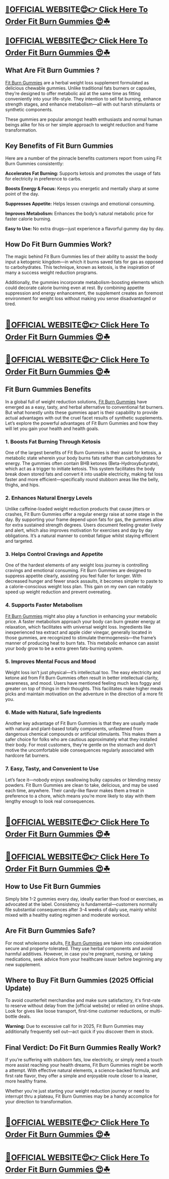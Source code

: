 <h1>&nbsp;</h1>
<h2><a href="https://beastfitclub.com/fit-burn/">📣<span style="font-size: x-large;"><strong>OFFICIAL WEBSITE😍👉 Click Here To Order Fit Burn Gummies 😍☘</strong></span></a></h2>
<h2><a href="https://beastfitclub.com/fit-burn/">📣<span style="font-size: x-large;"><strong>OFFICIAL WEBSITE😍👉 Click Here To Order Fit Burn Gummies 😍☘</strong></span></a></h2>
<h2><strong>What Are Fit Burn Gummies ?</strong></h2>
<p><a href="https://beastfitclub.com/fit-burn/">Fit Burn Gummies</a> are a herbal weight loss supplement formulated as delicious chewable gummies. Unlike traditional fats burners or capsules, they&rsquo;re designed to offer metabolic aid at the same time as fitting conveniently into your life-style. They intention to sell fat burning, enhance strength stages, and enhance metabolism&mdash;all with out harsh stimulants or synthetic components.</p>
<p>These gummies are popular amongst health enthusiasts and normal human beings alike for his or her simple approach to weight reduction and frame transformation.</p>
<h2><strong>Key Benefits of Fit Burn Gummies</strong></h2>
<p>Here are a number of the pinnacle benefits customers report from using Fit Burn Gummies consistently:</p>
<p><strong>Accelerates Fat Burning: </strong>Supports ketosis and promotes the usage of fats for electricity in preference to carbs.</p>
<p><strong>Boosts Energy &amp; Focus:</strong> Keeps you energetic and mentally sharp at some point of the day.</p>
<p><strong>Suppresses Appetite:</strong> Helps lessen cravings and emotional consuming.</p>
<p><strong>Improves Metabolism: </strong>Enhances the body&rsquo;s natural metabolic price for faster calorie burning.</p>
<p><strong>Easy to Use: </strong>No extra drugs&mdash;just experience a flavorful gummy day by day.</p>
<h2><strong>How Do Fit Burn Gummies Work?</strong></h2>
<p>The magic behind Fit Burn Gummies lies of their ability to assist the body input a ketogenic kingdom&mdash;in which it burns saved fats for gas as opposed to carbohydrates. This technique, known as ketosis, is the inspiration of many a success weight reduction programs.</p>
<p>Additionally, the gummies incorporate metabolism-boosting elements which could decorate calorie burning even at rest. By combining appetite suppression and energy enhancement, the supplement creates an foremost environment for weight loss without making you sense disadvantaged or tired.</p>
<h1><a href="https://beastfitclub.com/fit-burn/">📣<span style="font-size: x-large;"><strong>OFFICIAL WEBSITE😍👉 Click Here To Order Fit Burn Gummies 😍☘</strong></span></a></h1>
<h1><a href="https://beastfitclub.com/fit-burn/">📣<span style="font-size: x-large;"><strong>OFFICIAL WEBSITE😍👉 Click Here To Order Fit Burn Gummies 😍☘</strong></span></a></h1>
<h2><strong>Fit Burn Gummies Benefits</strong></h2>
<p>In a global full of weight reduction solutions, <a href="https://beastfitclub.com/fit-burn/">Fit Burn Gummies</a> have emerged as a easy, tasty, and herbal alternative to conventional fat burners. But what honestly units these gummies apart is their capability to provide actual advantages with out the cruel facet results of synthetic supplements. Let&rsquo;s explore the powerful advantages of Fit Burn Gummies and how they will let you gain your health and health goals.</p>
<h3>1. <strong>Boosts Fat Burning Through Ketosis</strong></h3>
<p>One of the largest benefits of Fit Burn Gummies is their assist for ketosis, a metabolic state wherein your body burns fats rather than carbohydrates for energy. The gummies often contain BHB ketones (Beta-Hydroxybutyrate), which act as a trigger to initiate ketosis. This system facilitates the body break down stored fats and convert it into usable electricity, making fat loss faster and more efficient&mdash;specifically round stubborn areas like the belly, thighs, and hips.</p>
<h3><strong>2. Enhances Natural Energy Levels</strong></h3>
<p>Unlike caffeine-loaded weight reduction products that cause jitters or crashes, Fit Burn Gummies offer a regular energy raise at some stage in the day. By supporting your frame depend upon fats for gas, the gummies allow for extra sustained strength degrees. Users document feeling greater lively and alert, which also improves motivation for exercises and day by day obligations. It&rsquo;s a natural manner to combat fatigue whilst staying efficient and targeted.</p>
<h3><strong>3. Helps Control Cravings and Appetite</strong></h3>
<p>One of the hardest elements of any weight loss journey is controlling cravings and emotional consuming. Fit Burn Gummies are designed to suppress appetite clearly, assisting you feel fuller for longer. With decreased hunger and fewer snack assaults, it becomes simpler to paste to a calorie-conscious weight loss plan. This gain on my own can notably speed up weight reduction and prevent overeating.</p>
<h3>4. <strong>Supports Faster Metabolism</strong></h3>
<p><a href="https://beastfitclub.com/fit-burn/">Fit Burn Gummies</a> might also play a function in enhancing your metabolic price. A faster metabolism approach your body can burn greater energy at relaxation, which facilitates with universal weight loss. Ingredients like inexperienced tea extract and apple cider vinegar, generally located in those gummies, are recognized to stimulate thermogenesis&mdash;the frame&rsquo;s manner of producing heat to burn fats. This metabolic enhance can assist your body grow to be a extra green fats-burning system.</p>
<h3><strong>5. Improves Mental Focus and Mood</strong></h3>
<p>Weight loss isn&rsquo;t just physical&mdash;it&rsquo;s intellectual too. The easy electricity and ketone aid from Fit Burn Gummies often result in better intellectual clarity, awareness, and mood. Users have mentioned feeling much less foggy and greater on top of things in their thoughts. This facilitates make higher meals picks and maintain motivation on the adventure in the direction of a more fit you.</p>
<h3><strong>6. Made with Natural, Safe Ingredients</strong></h3>
<p>Another key advantage of Fit Burn Gummies is that they are usually made with natural and plant-based totally components, unfastened from dangerous chemical compounds or artificial stimulants. This makes them a safer choice for folks who are cautious approximately what they installed their body. For most customers, they're gentle on the stomach and don&rsquo;t motive the uncomfortable side consequences regularly associated with hardcore fat burners.</p>
<h3>7. <strong>Easy, Tasty, and Convenient to Use</strong></h3>
<p>Let&rsquo;s face it&mdash;nobody enjoys swallowing bulky capsules or blending messy powders. Fit Burn Gummies are clean to take, delicious, and may be used each time, anywhere. Their candy-like flavor makes them a treat in preference to a chore, which means you&rsquo;re more likely to stay with them lengthy enough to look real consequences.</p>
<h1><a href="https://beastfitclub.com/fit-burn/">📣<span style="font-size: x-large;"><strong>OFFICIAL WEBSITE😍👉 Click Here To Order Fit Burn Gummies 😍☘</strong></span></a></h1>
<h1><a href="https://beastfitclub.com/fit-burn/">📣<span style="font-size: x-large;"><strong>OFFICIAL WEBSITE😍👉 Click Here To Order Fit Burn Gummies 😍☘</strong></span></a></h1>
<h2><strong>How to Use Fit Burn Gummies</strong></h2>
<p>Simply bite 1-2 gummies every day, ideally earlier than food or exercises, as advocated at the label. Consistency is fundamental&mdash;customers normally file substantial consequences after 3-4 weeks of daily use, mainly whilst mixed with a healthy eating regimen and moderate workout.</p>
<h2><strong>Are Fit Burn Gummies Safe?</strong></h2>
<p>For most wholesome adults, <a href="https://beastfitclub.com/fit-burn/">Fit Burn Gummies</a> are taken into consideration secure and properly-tolerated. They use herbal components and avoid harmful additives. However, in case you're pregnant, nursing, or taking medications, seek advice from your healthcare issuer before beginning any new supplement.</p>
<h2><strong>Where to Buy Fit Burn Gummies (2025 Official Update)</strong></h2>
<p>To avoid counterfeit merchandise and make sure satisfactory, it's first-rate to reserve without delay from the [official website] or relied on online shops. Look for gives like loose transport, first-time customer reductions, or multi-bottle deals.</p>
<p><strong>Warning:</strong> Due to excessive call for in 2025, Fit Burn Gummies may additionally frequently sell out&mdash;act quick if you discover them in stock.</p>
<h2><strong>Final Verdict: Do Fit Burn Gummies Really Work?</strong></h2>
<p>If you&rsquo;re suffering with stubborn fats, low electricity, or simply need a touch more assist reaching your health dreams, Fit Burn Gummies might be worth a attempt. With effective natural elements, a science-backed formula, and first rate flavor, they offer a simple and enjoyable route closer to a leaner, more healthy frame.</p>
<p>Whether you're just starting your weight reduction journey or need to interrupt thru a plateau, Fit Burn Gummies may be a handy accomplice for your direction to transformation.</p>
<h1><a href="https://beastfitclub.com/fit-burn/">📣<span style="font-size: x-large;"><strong>OFFICIAL WEBSITE😍👉 Click Here To Order Fit Burn Gummies 😍☘</strong></span></a></h1>
<h1><a href="https://beastfitclub.com/fit-burn/">📣<span style="font-size: x-large;"><strong>OFFICIAL WEBSITE😍👉 Click Here To Order Fit Burn Gummies 😍☘</strong></span></a></h1>
<p>&nbsp;</p>
